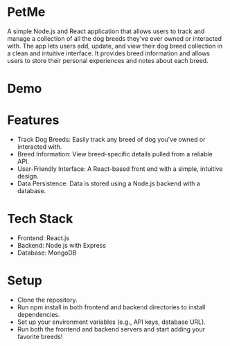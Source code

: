 # PetMe
A simple Node.js and React application that allows users to track and manage a collection of all the dog breeds they've ever owned or interacted with. The app lets users add, update, and view their dog breed collection in a clean and intuitive interface. It provides breed information and allows users to store their personal experiences and notes about each breed.
# Demo

# Features
- Track Dog Breeds: Easily track any breed of dog you've owned or interacted with.
- Breed Information: View breed-specific details pulled from a reliable API.
- User-Friendly Interface: A React-based front end with a simple, intuitive design.
- Data Persistence: Data is stored using a Node.js backend with a database.
# Tech Stack
- Frontend: React.js
- Backend: Node.js with Express
- Database: MongoDB
# Setup
- Clone the repository.
- Run npm install in both frontend and backend directories to install dependencies.
- Set up your environment variables (e.g., API keys, database URL).
- Run both the frontend and backend servers and start adding your favorite breeds!
